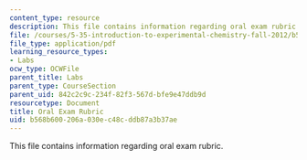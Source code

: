 ```yaml
---
content_type: resource
description: This file contains information regarding oral exam rubric.
file: /courses/5-35-introduction-to-experimental-chemistry-fall-2012/b568b600206a030ec48cddb87a3b37ae_MIT5_35F12_RubrForMod1EXAM.pdf
file_type: application/pdf
learning_resource_types:
- Labs
ocw_type: OCWFile
parent_title: Labs
parent_type: CourseSection
parent_uid: 842c2c9c-234f-82f3-567d-bfe9e47ddb9d
resourcetype: Document
title: Oral Exam Rubric
uid: b568b600-206a-030e-c48c-ddb87a3b37ae
---
```

This file contains information regarding oral exam rubric.

